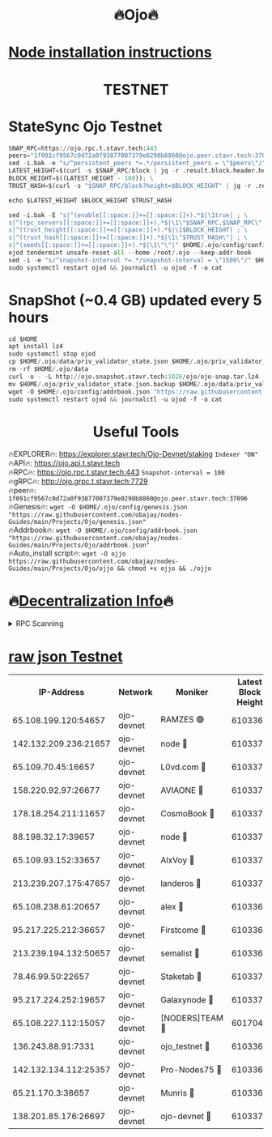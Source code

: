 <h1 align="center"> 🔥Ojo🔥</h1>

[Node installation instructions](https://github.com/obajay/nodes-Guides/tree/main/Projects/Ojo)
=

<h1 align="center"> TESTNET</h1>

# StateSync Ojo Testnet
```python
SNAP_RPC=https://ojo.rpc.t.stavr.tech:443
peers="1f091cf9567c0d72a0f93877007379e0298b8860@ojo.peer.stavr.tech:37096"
sed -i.bak -e "s/^persistent_peers *=.*/persistent_peers = \"$peers\"/" $HOME/.ojo/config/config.toml
LATEST_HEIGHT=$(curl -s $SNAP_RPC/block | jq -r .result.block.header.height); \
BLOCK_HEIGHT=$((LATEST_HEIGHT - 100)); \
TRUST_HASH=$(curl -s "$SNAP_RPC/block?height=$BLOCK_HEIGHT" | jq -r .result.block_id.hash)

echo $LATEST_HEIGHT $BLOCK_HEIGHT $TRUST_HASH

sed -i.bak -E "s|^(enable[[:space:]]+=[[:space:]]+).*$|\1true| ; \
s|^(rpc_servers[[:space:]]+=[[:space:]]+).*$|\1\"$SNAP_RPC,$SNAP_RPC\"| ; \
s|^(trust_height[[:space:]]+=[[:space:]]+).*$|\1$BLOCK_HEIGHT| ; \
s|^(trust_hash[[:space:]]+=[[:space:]]+).*$|\1\"$TRUST_HASH\"| ; \
s|^(seeds[[:space:]]+=[[:space:]]+).*$|\1\"\"|" $HOME/.ojo/config/config.toml
ojod tendermint unsafe-reset-all --home /root/.ojo --keep-addr-book
sed -i -e "s/^snapshot-interval *=.*/snapshot-interval = \"1500\"/" $HOME/.ojo/config/app.toml
sudo systemctl restart ojod && journalctl -u ojod -f -o cat
```
# SnapShot (~0.4 GB) updated every 5 hours
```python
cd $HOME
apt install lz4
sudo systemctl stop ojod
cp $HOME/.ojo/data/priv_validator_state.json $HOME/.ojo/priv_validator_state.json.backup
rm -rf $HOME/.ojo/data
curl -o - -L http://ojo.snapshot.stavr.tech:1026/ojo/ojo-snap.tar.lz4 | lz4 -c -d - | tar -x -C $HOME/.ojo --strip-components 2
mv $HOME/.ojo/priv_validator_state.json.backup $HOME/.ojo/data/priv_validator_state.json
wget -O $HOME/.ojo/config/addrbook.json "https://raw.githubusercontent.com/obajay/nodes-Guides/main/Projects/Ojo/addrbook.json"
sudo systemctl restart ojod && journalctl -u ojod -f -o cat
```
 <h1 align="center"> Useful Tools</h1>

🔥EXPLORER🔥:        https://explorer.stavr.tech/Ojo-Devnet/staking        `Indexer "ON"` \
🔥API🔥:                     https://ojo.api.t.stavr.tech \
🔥RPC🔥:                    https://ojo.rpc.t.stavr.tech:443              `Snapshot-interval = 100` \
🔥gRPC🔥:                  http://ojo.grpc.t.stavr.tech:7729 \
🔥peer🔥:                   `1f091cf9567c0d72a0f93877007379e0298b8860@ojo.peer.stavr.tech:37096` \
🔥Genesis🔥:    ```wget -O $HOME/.ojo/config/genesis.json "https://raw.githubusercontent.com/obajay/nodes-Guides/main/Projects/Ojo/genesis.json"``` \
🔥Addrbook🔥:    ```wget -O $HOME/.ojo/config/addrbook.json "https://raw.githubusercontent.com/obajay/nodes-Guides/main/Projects/Ojo/addrbook.json"``` \
🔥Auto_install script🔥: ```wget -O ojjo https://raw.githubusercontent.com/obajay/nodes-Guides/main/Projects/Ojo/ojjo && chmod +x ojjo && ./ojjo```

🔥[Decentralization Info](https://github.com/obajay/StateSync-snapshots/tree/main/Projects/Ojo/Decentralization)🔥
=


<details>
<summary>RPC Scanning</summary>

<h2 align="center"> We scan nodes in real time every 4 hours. And we provide the final result of RPC endpoints.
We cannot influence the operation of these nodes in any way. </h2>


```python
If Voting Power is higher than 0 --> then the Node is a validator of the network and may be subject to attack and be a potential threat to the chain.
```
```python
We marked such validators with a red symbol
```

</details>

[raw json Testnet](https://rpc-check.ojot.stavr.tech/ojot/rpc-ojot-result.json)
=


<table><tr><th>IP-Address</th><th>Network</th><th>Moniker</th><th>Latest Block Height</th><th>Earliest Block Height</th><th>Catching Up</th><th>Tx Index</th><th>Voting Power</th><th>Scan Time</th></tr><tr><td>65.108.199.120:54657</td><td>ojo-devnet</td><td>RAMZES 🟢</td><td>6103367</td><td>306156</td><td>False</td><td>on</td><td>0</td><td>2024-03-29T06:28:24.645789889UTC</td></tr><tr><td>142.132.209.236:21657</td><td>ojo-devnet</td><td>node 🔴</td><td>6103370</td><td>350001</td><td>False</td><td>on</td><td>1999</td><td>2024-03-29T06:28:41.638105379UTC</td></tr><tr><td>65.109.70.45:16657</td><td>ojo-devnet</td><td>L0vd.com 🔴</td><td>6103371</td><td>695918</td><td>False</td><td>off</td><td>998</td><td>2024-03-29T06:28:47.362600435UTC</td></tr><tr><td>158.220.92.97:26677</td><td>ojo-devnet</td><td>AVIAONE 🔴</td><td>6103370</td><td>2754001</td><td>False</td><td>on</td><td>19926</td><td>2024-03-29T06:28:40.893914688UTC</td></tr><tr><td>178.18.254.211:11657</td><td>ojo-devnet</td><td>CosmoBook 🔴</td><td>6103370</td><td>4392001</td><td>False</td><td>off</td><td>1047</td><td>2024-03-29T06:28:41.903537072UTC</td></tr><tr><td>88.198.32.17:39657</td><td>ojo-devnet</td><td>node 🔴</td><td>6103371</td><td>4710001</td><td>False</td><td>on</td><td>112764</td><td>2024-03-29T06:28:44.148578083UTC</td></tr><tr><td>65.109.93.152:33657</td><td>ojo-devnet</td><td>AlxVoy 🔴</td><td>6103370</td><td>4943001</td><td>False</td><td>on</td><td>6350855</td><td>2024-03-29T06:28:41.422088419UTC</td></tr><tr><td>213.239.207.175:47657</td><td>ojo-devnet</td><td>landeros 🔴</td><td>6103370</td><td>4967924</td><td>False</td><td>off</td><td>11083</td><td>2024-03-29T06:28:41.107956642UTC</td></tr><tr><td>65.108.238.61:20657</td><td>ojo-devnet</td><td>alex 🔴</td><td>6103367</td><td>5131001</td><td>False</td><td>on</td><td>11359</td><td>2024-03-29T06:28:24.346164570UTC</td></tr><tr><td>95.217.225.212:36657</td><td>ojo-devnet</td><td>Firstcome 🔴</td><td>6103368</td><td>5251946</td><td>False</td><td>on</td><td>13566</td><td>2024-03-29T06:28:30.099468967UTC</td></tr><tr><td>213.239.194.132:50657</td><td>ojo-devnet</td><td>semalist 🔴</td><td>6103367</td><td>5540522</td><td>False</td><td>on</td><td>27337</td><td>2024-03-29T06:28:24.846406337UTC</td></tr><tr><td>78.46.99.50:22657</td><td>ojo-devnet</td><td>Staketab 🔴</td><td>6103371</td><td>5668501</td><td>False</td><td>on</td><td>1276</td><td>2024-03-29T06:28:47.583127295UTC</td></tr><tr><td>95.217.224.252:19657</td><td>ojo-devnet</td><td>Galaxynode 🔴</td><td>6103371</td><td>5844001</td><td>False</td><td>on</td><td>11888</td><td>2024-03-29T06:28:46.486490799UTC</td></tr><tr><td>65.108.227.112:15057</td><td>ojo-devnet</td><td>[NODERS]TEAM 🔴</td><td>6017044</td><td>5917044</td><td>False</td><td>off</td><td>9999</td><td>2024-03-29T06:28:46.795158851UTC</td></tr><tr><td>136.243.88.91:7331</td><td>ojo-devnet</td><td>ojo_testnet 🔴</td><td>6103369</td><td>5982345</td><td>False</td><td>off</td><td>1000</td><td>2024-03-29T06:28:32.367406611UTC</td></tr><tr><td>142.132.134.112:25357</td><td>ojo-devnet</td><td>Pro-Nodes75 🔴</td><td>6103368</td><td>6003368</td><td>False</td><td>on</td><td>24651</td><td>2024-03-29T06:28:27.404964516UTC</td></tr><tr><td>65.21.170.3:38657</td><td>ojo-devnet</td><td>Munris 🔴</td><td>6103368</td><td>6003368</td><td>False</td><td>off</td><td>20123</td><td>2024-03-29T06:28:29.787850092UTC</td></tr><tr><td>138.201.85.176:26697</td><td>ojo-devnet</td><td>ojo-devnet 🔴</td><td>6103371</td><td>6003371</td><td>False</td><td>on</td><td>1000024000</td><td>2024-03-29T06:28:47.036625712UTC</td></tr></table>
